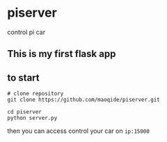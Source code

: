 # piserver
control pi car

## This is my first flask app

## to start
```shell
# clone repository
git clone https://github.com/maoqide/piserver.git

cd piserver
python server.py
```
then you can access control your car on `ip:15000`
